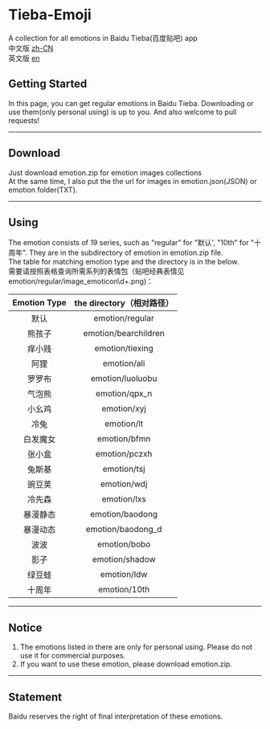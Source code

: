 # Tieba-Emoji

A collection for all emotions in Baidu Tieba(百度贴吧) app<br>
中文版 [zh-CN](readme/README-zh-CN.md)<br>
英文版 [en](#Tieba-Emoji)<br>


## Getting Started

In this page, you can get regular emotions in Baidu Tieba. Downloading or use them(only personal using) is up to you. And also welcome to pull requests!
 
___

## Download

Just download emotion.zip for emotion images collections<br>At the same time, I also put the the url for images in emotion.json(JSON) or emotion folder(TXT).


____

## Using

The emotion consists of 19 series, such as "regular" for "默认', "10th" for "十周年". They are in the subdirectory of emotion in emotion.zip file.<br> The table for matching emotion type and the directory is in the below.<br>需要请按照表格查询所需系列的表情包（贴吧经典表情见emotion/regular/image_emoticon\d+.png)：


| Emotion Type | the directory（相对路径）        |
|:-------:|:--------------------:|
| 默认      | emotion/regular      |
| 熊孩子     | emotion/bearchildren |
| 痒小贱     | emotion/tiexing      |
| 阿狸      | emotion/ali          |
| 罗罗布     | emotion/luoluobu     |
| 气泡熊     | emotion/qpx_n        |
| 小幺鸡     | emotion/xyj          |
| 冷兔      | emotion/lt           |
| 白发魔女    | emotion/bfmn         |
| 张小盒     | emotion/pczxh        |
| 兔斯基     | emotion/tsj          |
| 豌豆荚     | emotion/wdj          |
| 冷先森     | emotion/lxs          |
| 暴漫静态    | emotion/baodong      |
| 暴漫动态    | emotion/baodong_d    |
| 波波      | emotion/bobo         |
| 影子      | emotion/shadow       |
| 绿豆蛙     | emotion/ldw          |
| 十周年     | emotion/10th         |
____
## Notice
1. The emotions listed in there are only for personal using. Please do not use it for commercial purposes.
2. If you want to use these emotion, please download emotion.zip.
____

## Statement

Baidu reserves the right of final interpretation of these emotions.

